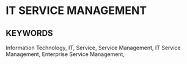 # IT SERVICE MANAGEMENT 


## KEYWORDS
Information Technology, IT, Service, Service Management, IT Service Management, Enterprise Service Management, 